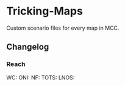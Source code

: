 # Tricking-Maps
Custom scenario files for every map in MCC.

## Changelog
### Reach
WC:
ONI: 
NF: 
TOTS: 
LNOS: 
